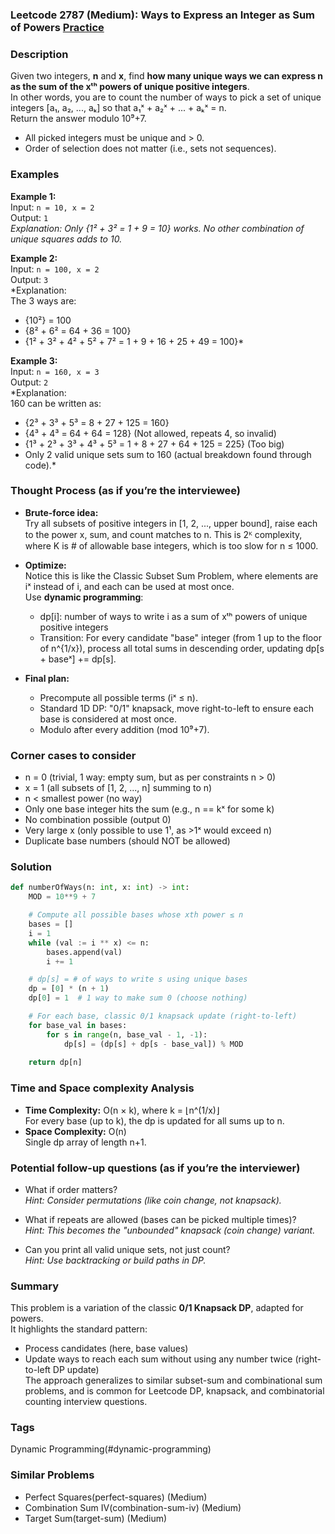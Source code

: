 ### Leetcode 2787 (Medium): Ways to Express an Integer as Sum of Powers [Practice](https://leetcode.com/problems/ways-to-express-an-integer-as-sum-of-powers)

### Description  
Given two integers, **n** and **x**, find **how many unique ways we can express n as the sum of the xᵗʰ powers of unique positive integers**.  
In other words, you are to count the number of ways to pick a set of unique integers \[a₁, a₂, ..., aₖ\] so that a₁ˣ + a₂ˣ + ... + aₖˣ = n.  
Return the answer modulo 10⁹+7.  
- All picked integers must be unique and > 0.
- Order of selection does not matter (i.e., sets not sequences).

### Examples  

**Example 1:**  
Input: `n = 10, x = 2`  
Output: `1`  
*Explanation: Only {1² + 3² = 1 + 9 = 10} works. No other combination of unique squares adds to 10.*

**Example 2:**  
Input: `n = 100, x = 2`  
Output: `3`  
*Explanation:  
The 3 ways are:  
- {10²} = 100  
- {8² + 6² = 64 + 36 = 100}  
- {1² + 3² + 4² + 5² + 7² = 1 + 9 + 16 + 25 + 49 = 100}*

**Example 3:**  
Input: `n = 160, x = 3`  
Output: `2`  
*Explanation:  
160 can be written as:  
- {2³ + 3³ + 5³ = 8 + 27 + 125 = 160}  
- {4³ + 4³ = 64 + 64 = 128} (Not allowed, repeats 4, so invalid)  
- {1³ + 2³ + 3³ + 4³ + 5³ = 1 + 8 + 27 + 64 + 125 = 225} (Too big)  
- Only 2 valid unique sets sum to 160 (actual breakdown found through code).*

### Thought Process (as if you’re the interviewee)  

- **Brute-force idea:**  
  Try all subsets of positive integers in \[1, 2, ..., upper bound\], raise each to the power x, sum, and count matches to n. This is 2ᴷ complexity, where K is # of allowable base integers, which is too slow for n ≤ 1000.

- **Optimize:**  
  Notice this is like the Classic Subset Sum Problem, where elements are iˣ instead of i, and each can be used at most once.  
  Use **dynamic programming**:  
  - dp[i]: number of ways to write i as a sum of xᵗʰ powers of unique positive integers  
  - Transition: For every candidate "base" integer (from 1 up to the floor of n^{1/x}), process all total sums in descending order, updating dp[s + baseˣ] += dp[s].

- **Final plan:**  
  - Precompute all possible terms (iˣ ≤ n).
  - Standard 1D DP: "0/1" knapsack, move right-to-left to ensure each base is considered at most once.
  - Modulo after every addition (mod 10⁹+7).

### Corner cases to consider  
- n = 0 (trivial, 1 way: empty sum, but as per constraints n > 0)
- x = 1 (all subsets of \[1, 2, ..., n\] summing to n)
- n < smallest power (no way)
- Only one base integer hits the sum (e.g., n == kˣ for some k)
- No combination possible (output 0)
- Very large x (only possible to use 1¹, as >1ˣ would exceed n)
- Duplicate base numbers (should NOT be allowed)

### Solution

```python
def numberOfWays(n: int, x: int) -> int:
    MOD = 10**9 + 7

    # Compute all possible bases whose xth power ≤ n
    bases = []
    i = 1
    while (val := i ** x) <= n:
        bases.append(val)
        i += 1

    # dp[s] = # of ways to write s using unique bases
    dp = [0] * (n + 1)
    dp[0] = 1  # 1 way to make sum 0 (choose nothing)

    # For each base, classic 0/1 knapsack update (right-to-left)
    for base_val in bases:
        for s in range(n, base_val - 1, -1):
            dp[s] = (dp[s] + dp[s - base_val]) % MOD
    
    return dp[n]
```

### Time and Space complexity Analysis  

- **Time Complexity:** O(n × k), where k = ⌊n^(1/x)⌋  
  For every base (up to k), the dp is updated for all sums up to n.
- **Space Complexity:** O(n)  
  Single dp array of length n+1.

### Potential follow-up questions (as if you’re the interviewer)  

- What if order matters?  
  *Hint: Consider permutations (like coin change, not knapsack).*

- What if repeats are allowed (bases can be picked multiple times)?  
  *Hint: This becomes the "unbounded" knapsack (coin change) variant.*

- Can you print all valid unique sets, not just count?  
  *Hint: Use backtracking or build paths in DP.*

### Summary
This problem is a variation of the classic **0/1 Knapsack DP**, adapted for powers.  
It highlights the standard pattern:  
- Process candidates (here, base values)  
- Update ways to reach each sum without using any number twice (right-to-left DP update)  
The approach generalizes to similar subset-sum and combinational sum problems, and is common for Leetcode DP, knapsack, and combinatorial counting interview questions.

### Tags
Dynamic Programming(#dynamic-programming)

### Similar Problems
- Perfect Squares(perfect-squares) (Medium)
- Combination Sum IV(combination-sum-iv) (Medium)
- Target Sum(target-sum) (Medium)